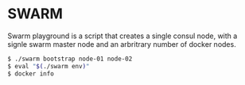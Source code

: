 # SWARM

Swarm playground is a script that creates a single consul node, with a signle swarm master node and an arbritrary number of docker nodes.

```bash
$ ./swarm bootstrap node-01 node-02
$ eval "$(./swarm env)"
$ docker info
```
